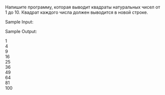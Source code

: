 Напишите программу, которая выводит квадраты натуральных чисел от 1 до 10. Квадрат каждого числа должен выводится в новой строке.

Sample Input:


Sample Output:

1\
4\
9\
16\
25\
36\
49\
64\
81\
100